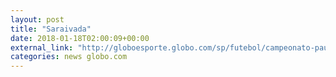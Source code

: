 ```yaml
---
layout: post
title: "Saraivada"
date: 2018-01-18T02:00:09+00:00
external_link: "http://globoesporte.globo.com/sp/futebol/campeonato-paulista/jogo/17-01-2018/corinthians-ponte-preta/"
categories: news globo.com
---
```

